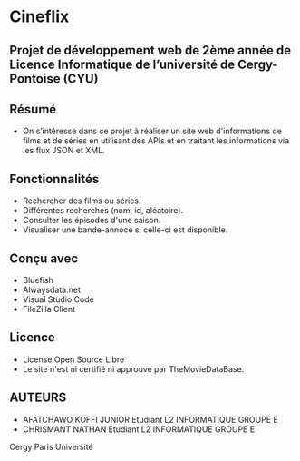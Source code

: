 # Cineflix
## Projet de développement web de 2ème année de Licence Informatique de l’université de Cergy-Pontoise (CYU)

## Résumé
-	On s’intéresse dans ce projet à réaliser un site web d'informations 
	de films et de séries en utilisant des APIs et en traitant les informations via les flux
	JSON et XML.
  
## Fonctionnalités
-	Rechercher des films ou séries.
-	Différentes recherches (nom, id, aléatoire).
-	Consulter les épisodes d'une saison.
-	Visualiser une bande-annoce si celle-ci est disponible.

## Conçu avec
-	Bluefish
-	Alwaysdata.net
-	Visual Studio Code	
-	FileZilla Client

## Licence
- License Open Source Libre
- Le site n'est ni certifié ni approuvé par TheMovieDataBase.
  
## AUTEURS
-	AFATCHAWO KOFFI JUNIOR Etudiant L2 INFORMATIQUE GROUPE E
-	CHRISMANT NATHAN Etudiant L2 INFORMATIQUE GROUPE E
  
Cergy Paris Université
